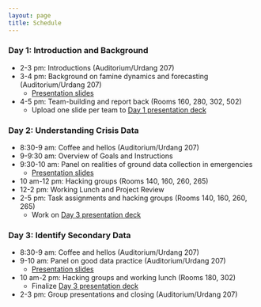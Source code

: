```yaml
---
layout: page
title: Schedule
---
```


### Day 1: Introduction and Background

- 2-3 pm: Introductions (Auditorium/Urdang 207)
- 3-4 pm: Background on famine dynamics and forecasting (Auditorium/Urdang 207)
  - [Presentation slides](https://tuftsfaminehackathon.github.io/slides/yemen/Day%201%20Slides.pdf)
- 4-5 pm: Team-building and report back (Rooms 160, 280, 302, 502)
  - Upload one slide per team to [Day 1 presentation deck](https://docs.google.com/presentation/d/1ln4S8Y19E6sBbat20Jtdswl9ZPPwLtxlb4I_6b8RVqg/edit?usp=sharing)

### Day 2: Understanding Crisis Data

- 8:30-9 am: Coffee and hellos (Auditorium/Urdang 207)
- 9-9:30 am: Overview of Goals and Instructions
- 9:30-10 am: Panel on realities of ground data collection in emergencies
  - [Presentation slides](https://tuftsfaminehackathon.github.io/slides/yemen/Day%202%20Slides.pdf)
- 10 am-12 pm: Hacking groups (Rooms 140, 160, 260, 265)
- 12-2 pm: Working Lunch and Project Review
- 2-5 pm: Task assignments and hacking groups  (Rooms 140, 160, 260, 265)
  - Work on [Day 3 presentation deck](https://docs.google.com/presentation/d/1I6_BD65KCcEcl2yWcJ1EIRNIP7dapnFfjRpdAQSQGCE/edit?usp=sharing)

### Day 3: Identify Secondary Data

 - 8:30-9 am: Coffee and hellos (Auditorium/Urdang 207)
 - 9-10 am: Panel on good data practice (Auditorium/Urdang 207)
   - [Presentation slides](https://tuftsfaminehackathon.github.io/slides/yemen/Day%203%20Slides.pdf)
 - 10 am-2 pm: Hacking groups and working lunch (Rooms 180, 302)
   - Finalize [Day 3 presentation deck](https://docs.google.com/presentation/d/1I6_BD65KCcEcl2yWcJ1EIRNIP7dapnFfjRpdAQSQGCE/edit?usp=sharing)
 - 2-3 pm: Group presentations and closing (Auditorium/Urdang 207)
